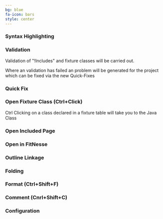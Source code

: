 ```yaml
---
bg: blue
fa-icon: bars
style: center
---
```

### Syntax Highlighting

### Validation

Validation of "!Includes" and fixture classes will be carried out.

Where an validation has failed an problem will be generated for the project which can be fixed via the new Quick-Fixes

### Quick Fix

### Open Fixture Class (Ctrl+Click)
Ctrl Clicking on a class declared in a fixture table will take you to the Java Class

### Open Included Page

### Open in FitNesse

### Outline Linkage

### Folding

### Format (Ctrl+Shift+F)

### Comment (Cnrl+Shift+C)

### Configuration
